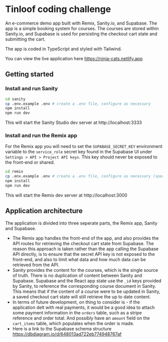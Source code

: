 # Tinloof coding challenge

An e-commerce demo app built with Remix, Sanity.io, and Supabase. The app is a simple booking system for courses. The courses are stored within Sanity.io, and Supabase is used for persisting the checkout cart state and submitting the cart.

The app is coded in TypeScript and styled with Tailwind.

You can view the live application here https://ninja-cats.netlify.app

## Getting started

### Install and run Sanity

```sh
cd sanity
cp .env.example .env # create a .env file, configure as necessary
npm install
npm run dev
```

This will start the Sanity Studio dev server at http://localhost:3333

### Install and run the Remix app

For the Remix app you will need to set the `SUPABASE_SECRET_KEY` environment variable to the `service_role` secret key found in the Supabase UI under `Settings > API > Project API keys`. This key should never be exposed to the front-end or shared.

```sh
cd remix
cp .env.example .env # create a .env file, configure as necessary (specifically the SUPABASE_SECRET_KEY variable)
npm install
npm run dev
```

This will start the Remix dev server at http://localhost:3000

## Application architecture

The application is divided into three seperate parts, the Remix app, Sanity and Supabase.

- The Remix app handles the front-end of the app, and also provides the API routes for retrieving the checkout cart state from Supabase. The reason this approach is taken rather than the app calling the Supabase API directly, is to ensure that the secret API key is not exposed to the front-end, and also to limit what data and how much data can be retrieved from the API.
- Sanity provides the content for the courses, which is the single source of truth. There is no duplication of content between Sanity and Supabase. Supabase and the React app state use the `_id` keys provided by Sanity, to reference the corresponding course document in Sanity. This means that if the content of a course were to be updated in Sanity, a saved checkout cart state will still retrieve the up to date content.
- In terms of future development, on thing to consider is - if the application delt with real payments, it would be a good idea to attach some payment information in the `orders` table, such as a stripe reference and order total. And possibly have an `amount` field on the `cart_items` table, which populates when the order is made.
- Here is a link to the Supabase schema structure https://dbdiagram.io/d/648013ad722eb774948767af
